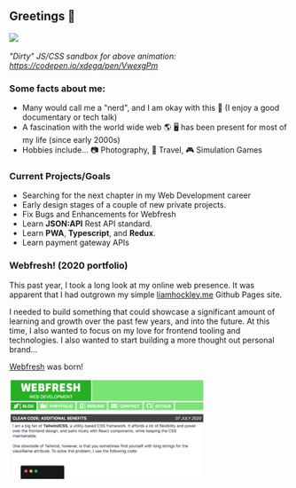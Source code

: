 ## Greetings 👋
[<img src="https://github.com/xdega/xdega/blob/master/profile_hero.gif" height="200px">](#)

*"Dirty" JS/CSS sandbox for above animation: https://codepen.io/xdega/pen/VwexgPm*

### Some facts about me:

- Many would call me a "nerd", and I am okay with this 🧠 (I enjoy a good documentary or tech talk)
- A fascination with the world wide web 🌎 🖥 has been present for most of my life (since early 2000s)
- Hobbies include... 📷 Photography, 🛫 Travel, 🎮 Simulation Games 

### Current Projects/Goals
- Searching for the next chapter in my Web Development career
- Early design stages of a couple of new private projects.
- Fix Bugs and Enhancements for Webfresh
- Learn **JSON:API** Rest API standard.
- Learn **PWA**, **Typescript**, and **Redux**.
- Learn payment gateway APIs

### Webfresh! (2020 portfolio)

This past year, I took a long look at my online web presence. It was apparent that I had outgrown my simple [liamhockley.me](https://liamhockley.me) Github Pages site. 

I needed to build something that could showcase a significant amount of learning and growth over the past few years, and into the future. At this time, I also wanted to focus on my love for frontend tooling and technologies. I also wanted to start building a more thought out personal brand... 

[Webfresh](https://www.webfreshdev.com) was born! 

[<img src="https://github.com/xdega/xdega/blob/master/wf_screenshot.png" height="180px">](https://www.webfreshdev.com)
